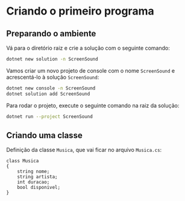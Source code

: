 # Criando o primeiro programa
## Preparando o ambiente

Vá para o diretório raiz e crie a solução com o seguinte comando:

```bash
dotnet new solution -n ScreenSound
```
Vamos criar um novo projeto de console com o nome `ScreenSound` e acrescentá-lo à solução `ScreenSound`:

```bash
dotnet new console -n ScreenSound
dotnet solution add ScreenSound
```
Para rodar o projeto, execute o seguinte comando na raiz da solução:

```bash
dotnet run --project ScreenSound
```

## Criando uma classe
Definição da classe `Musica`, que vai ficar no arquivo `Musica.cs`:
```CSharp
class Musica
{
    string nome;
    string artista;
    int duracao;
    bool disponivel;
}
```
